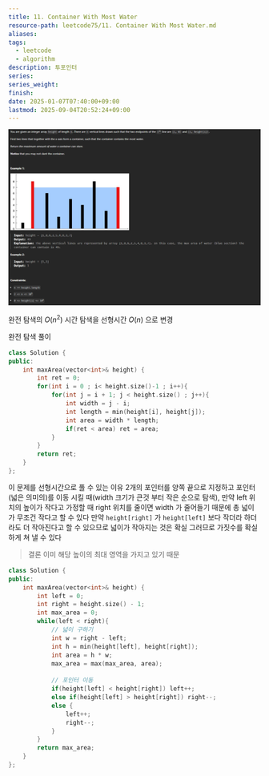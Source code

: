 ```yaml
---
title: 11. Container With Most Water
resource-path: leetcode75/11. Container With Most Water.md
aliases:
tags:
  - leetcode
  - algorithm
description: 투포인터
series:
series_weight:
finish:
date: 2025-01-07T07:40:00+09:00
lastmod: 2025-09-04T20:52:24+09:00
---
```

![](../08.media/20250107074110.png)

완전 탐색의 $O(n^2)$ 시간 탐색을 
선형시간 $O(n)$ 으로 변경

완전 탐색 풀이

```cpp
class Solution {
public:
    int maxArea(vector<int>& height) {
        int ret = 0;
        for(int i = 0 ; i< height.size()-1 ; i++){
            for(int j = i + 1; j < height.size() ; j++){
                int width = j - i;
                int length = min(height[i], height[j]);
                int area = width * length;
                if(ret < area) ret = area;
            }
        }
        return ret;
    }
};
```

이 문제를 선형시간으로 풀 수 있는 이유 
2개의 포인터를 양쪽 끝으로 지정하고 포인터(넓은 의미의)를 이동 시킬 때(width 크기가 큰것 부터 작은 순으로 탐색), 만약 left 위치의 높이가 작다고 가정할 때 right 위치를 줄이면 width 가 줄어들기 때문에 총 넓이가 무조건 작다고 할 수 있다 만약 `height[right]` 가 `height[left]` 보다 작더라 하더라도 더 작아진다고 할 수 있으므로 넓이가 작아지는 것은 확실 그러므로 가짓수를 확실 하게 쳐 낼 수 있다

> 결론 이미 해당 높이의 최대 영역을 가지고 있기 때문

```cpp
class Solution {
public:
    int maxArea(vector<int>& height) {
        int left = 0;
        int right = height.size() - 1;
        int max_area = 0;
        while(left < right){
            // 넓이 구하기
            int w = right - left;
            int h = min(height[left], height[right]);
            int area = h * w;
            max_area = max(max_area, area);

            // 포인터 이동
            if(height[left] < height[right]) left++;
            else if(height[left] > height[right]) right--;
            else {
                left++;
                right--;
            }
        }
        return max_area;
    }
};
```